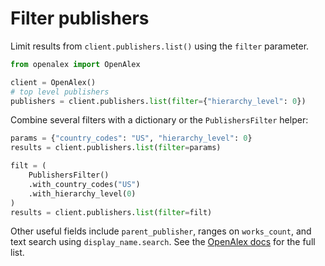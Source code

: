 # Filter publishers

Limit results from `client.publishers.list()` using the `filter` parameter.

```python
from openalex import OpenAlex

client = OpenAlex()
# top level publishers
publishers = client.publishers.list(filter={"hierarchy_level": 0})
```

Combine several filters with a dictionary or the `PublishersFilter` helper:

```python
params = {"country_codes": "US", "hierarchy_level": 0}
results = client.publishers.list(filter=params)

filt = (
    PublishersFilter()
    .with_country_codes("US")
    .with_hierarchy_level(0)
)
results = client.publishers.list(filter=filt)
```

Other useful fields include `parent_publisher`, ranges on `works_count`, and text search using `display_name.search`.
See the [OpenAlex docs](https://docs.openalex.org/api-entities/publishers/filter-publishers) for the full list.

